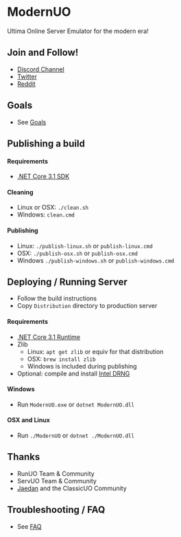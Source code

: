 ModernUO
=====

Ultima Online Server Emulator for the modern era!

## Join and Follow!
- [Discord Channel](https://discord.gg/VdyCpjQ)
- [Twitter](https://www.twitter.com/modernuo)
- [Reddit](https://www.reddit.com/r/modernuo)

## Goals
- See [Goals](./GOALS.md)


## Publishing a build
#### Requirements
- [.NET Core 3.1 SDK](https://dotnet.microsoft.com/download/dotnet-core/3.1)

#### Cleaning
- Linux or OSX: `./clean.sh`
- Windows: `clean.cmd`

#### Publishing
- Linux: `./publish-linux.sh` or `publish-linux.cmd`
- OSX: `./publish-osx.sh` or `publish-osx.cmd`
- Windows `./publish-windows.sh` or `publish-windows.cmd`

## Deploying / Running Server
- Follow the build instructions
- Copy `Distribution` directory to production server

#### Requirements
- [.NET Core 3.1 Runtime](https://dotnet.microsoft.com/download/dotnet-core/3.1)
- Zlib
  - Linux: `apt get zlib` or equiv for that distribution
  - OSX: `brew install zlib`
  - Windows is included during publishing
- Optional: compile and install [Intel DRNG](https://github.com/modernuo/libdrng)

#### Windows
- Run `ModernUO.exe` or `dotnet ModernUO.dll`

#### OSX and Linux
- Run `./ModernUO` or `dotnet ./ModernUO.dll`

## Thanks
- RunUO Team & Community
- ServUO Team & Community
- [Jaedan](https://github.com/jaedan) and the ClassicUO Community

## Troubleshooting / FAQ
- See [FAQ](./FAQ.md)
